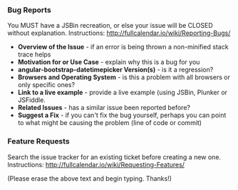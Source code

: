 ### Bug Reports
You MUST have a JSBin recreation, or else your issue will be CLOSED without explanation.
Instructions: http://fullcalendar.io/wiki/Reporting-Bugs/

* **Overview of the Issue** - if an error is being thrown a non-minified stack trace helps
* **Motivation for or Use Case** - explain why this is a bug for you
* **angular-bootstrap-datetimepicker Version(s)** - is it a regression?
* **Browsers and Operating System** - is this a problem with all browsers or only specific ones?
* **Link to a live example** - provide a live example (using JSBin, Plunker or JSFiddle.
* **Related Issues** - has a similar issue been reported before?
* **Suggest a Fix** - if you can't fix the bug yourself, perhaps you can point to what might be
  causing the problem (line of code or commit)
  
### Feature Requests
Search the issue tracker for an existing ticket before creating a new one.
Instructions: http://fullcalendar.io/wiki/Requesting-Features/

(Please erase the above text and begin typing. Thanks!)